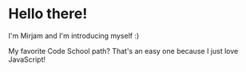 Hello there!
===========

I'm Mirjam and I'm introducing myself :)

My favorite Code School path? That's an easy one because I just love JavaScript!
